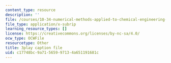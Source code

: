 ```yaml
---
content_type: resource
description: ''
file: /courses/10-34-numerical-methods-applied-to-chemical-engineering-fall-2015/c17748bc9a71565997134a651191681c_LHBQ5Z4CtwA.vtt
file_type: application/x-subrip
learning_resource_types: []
license: https://creativecommons.org/licenses/by-nc-sa/4.0/
ocw_type: OCWFile
resourcetype: Other
title: 3play caption file
uid: c17748bc-9a71-5659-9713-4a651191681c
---
```


